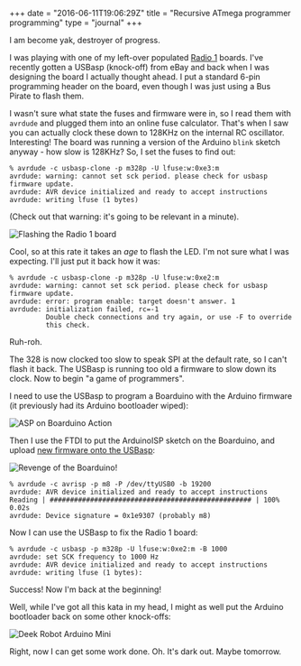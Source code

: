 +++
date = "2016-06-11T19:06:29Z"
title = "Recursive ATmega programmer programming"
type = "journal"
+++

I am become yak, destroyer of progress.

I was playing with one of my left-over populated [Radio 1][r1] boards. I've
recently gotten a USBasp (knock-off) from eBay and back when I was designing
the board I actually thought ahead. I put a standard 6-pin programming header
on the board, even though I was just using a Bus Pirate to flash them.

I wasn't sure what state the fuses and firmware were in, so I read them with
`avrdude` and plugged them into an online fuse calculator. That's when I saw
you can actually clock these down to 128KHz on the internal RC oscillator.
Interesting! The board was running a version of the Arduino `blink` sketch
anyway - how slow is 128KHz? So, I set the fuses to find out:

	% avrdude -c usbasp-clone -p m328p -U lfuse:w:0xe3:m
	avrdude: warning: cannot set sck period. please check for usbasp firmware update.
	avrdude: AVR device initialized and ready to accept instructions
	avrdude: writing lfuse (1 bytes)

(Check out that warning: it's going to be relevant in a minute).

![Flashing the Radio 1 board](https://c4.staticflickr.com/8/7129/27530528571_e90123f9cc_b.jpg)

Cool, so at this rate it takes an *age* to flash the LED. I'm not sure what I
was expecting. I'll just put it back how it was:

	% avrdude -c usbasp-clone -p m328p -U lfuse:w:0xe2:m
	avrdude: warning: cannot set sck period. please check for usbasp firmware update.
	avrdude: error: program enable: target doesn't answer. 1
	avrdude: initialization failed, rc=-1
			 Double check connections and try again, or use -F to override
			 this check.

Ruh-roh.

The 328 is now clocked too slow to speak SPI at the default rate, so I can't
flash it back. The USBasp is running too old a firmware to slow down its clock.
Now to begin "a game of programmers".

I need to use the USBasp to program a Boarduino with the Arduino firmware (it
previously had its Arduino bootloader wiped):

![ASP on Boarduino Action](https://c3.staticflickr.com/8/7262/27504075442_4f2cd13576_b.jpg)

Then I use the FTDI to put the ArduinoISP sketch on the Boarduino, and upload
[new firmware onto the USBasp][newf]:

![Revenge of the Boarduino!](https://c5.staticflickr.com/8/7193/27326404420_3c4f3662d9_b.jpg)

	% avrdude -c avrisp -p m8 -P /dev/ttyUSB0 -b 19200
	avrdude: AVR device initialized and ready to accept instructions
	Reading | ################################################## | 100% 0.02s
	avrdude: Device signature = 0x1e9307 (probably m8)

Now I can use the USBasp to fix the Radio 1 board:

	% avrdude -c usbasp -p m328p -U lfuse:w:0xe2:m -B 1000
	avrdude: set SCK frequency to 1000 Hz
	avrdude: AVR device initialized and ready to accept instructions
	avrdude: writing lfuse (1 bytes):

Success! Now I'm back at the beginning!

Well, while I've got all this kata in my head, I might as well put the Arduino
bootloader back on some other knock-offs:

![Deek Robot Arduino Mini](https://c5.staticflickr.com/8/7275/27504080972_6c065fb702_b.jpg)

Right, now I can get some work done. Oh. It's dark out. Maybe tomorrow.

[r1]: https://www.insom.me.uk/2014/09/radio/
[newf]: http://www.rogerclark.net/updating-firmware-on-usbasp-bought-from-ebay/
